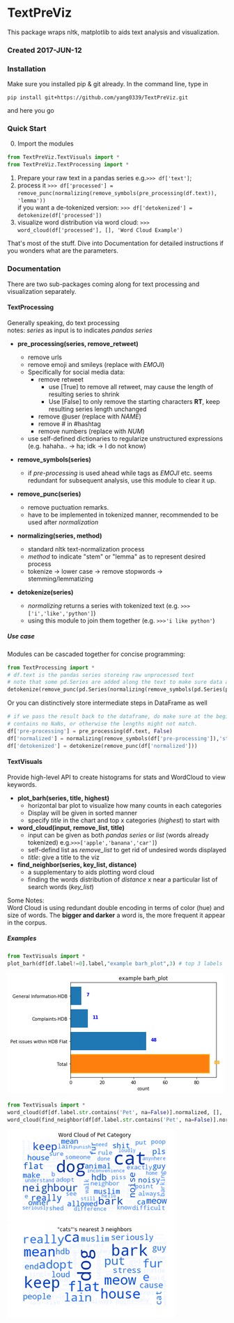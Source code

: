 # TextPreViz

This package wraps nltk, matplotlib to aids text analysis and visualization.
### Created 2017-JUN-12

### Installation
Make sure you installed pip & git already.
In the command line,  type in
```
pip install git+https://github.com/yang0339/TextPreViz.git
```
and here you go

### Quick Start
0. Import the modules
```python
from TextPreViz.TextVisuals import *
from TextPreViz.TextProcessing import *
```
1. Prepare your raw text in a pandas series e.g.```>>> df['text']```;
2. process it ```>>> df['processed'] = remove_punc(normalizing(remove_symbols(pre_processing(df.text)), 'lemma'))```<br>
if you want a de-tokenized version: ```>>> df['detokenized'] = detokenize(df['processed'])```
3. visualize word distribution via word cloud: ```>>> word_cloud(df['processed'], [], 'Word Cloud Example')```

That's most of the stuff. Dive into Documentation for detailed instructions if you wonders what are the parameters.

### Documentation
There are two sub-packages coming along for text processing and visualization separately.
#### TextProcessing
Generally speaking, do text processing <br>
notes: *series* as input is to indicates *pandas series*
* **pre_processing(series, remove_retweet)**
    - remove urls
    - remove emoji and smileys (replace with $EMOJI$)
    - Specifically for social media data:
        - remove retweet 
            - use [True] to remove all retweet, may cause the length of resulting series to shrink
            - Use [False] to only remove the starting characters **RT**, keep resulting series length unchanged
        - remove @user (replace with $NAME$)
        - remove \# in \#hashtag
        - remove numbers (replace with $NUM$)
    - use self-defined dictionaries to regularize unstructured expressions (e.g. hahaha.. -> ha; idk -> I do not know)

* **remove_symbols(series)**
    - if *pre-processing* is used ahead while tags as $EMOJI$ etc. seems redundant for subsequent analysis, use this module to clear it up.
* **remove_punc(series)**
    - remove puctuation remarks.
    - have to be implemented in tokenized manner, recommended to be used after *normalization*
* **normalizing(series, method)**
    - standard nltk text-normalization process
    - *method* to indicate "stem" or "lemma" as to represent desired process
    - tokenize -> lower case -> remove stopwords -> stemming/lemmatizing
* **detokenize(series)**
    - *normalizing* returns a series with tokenized text (e.g. ```>>>['i','like','python']```) 
    - using this module to join them together (e.g. ```>>>'i like python'```)

##### Use case

Modules can be cascaded together for concise programming:
```python
from TextProcessing import * 
# df.text is the pandas series storeing raw unprocessed text
# note that some pd.Series are added along the text to make sure data are passed between units in dataframe format instead of list
detokenize(remove_punc(pd.Series(normalizing(remove_symbols(pd.Series(pre_processing(df.text, True))), 'lemma'))))
```
Or you can distinctively store intermediate steps in DataFrame as well
```python
# if we pass the result back to the dataframe, do make sure at the beginning, i.e. df.text
# contains no NaNs, or otherwise the lengths might not match.
df['pre-processing'] = pre_processing(df.text, False)
df['normalized'] = normalizing(remove_symbols(df['pre-processing']),'stem')
df['detokenized'] = detokenize(remove_punc(df['normalized']))
```

#### TextVisuals
Provide high-level API to create histograms for stats and WordCloud to view keywords.
* **plot_barh(series, title, highest)**
    - horizontal bar plot to visualize how many counts in each categories 
    - Display will be given in sorted manner
    - specify *title* in the chart and top x categories (*highest*) to start with
* **word_cloud(input, remove_list, title)**
    - input can be given as both *pandas series* or *list* (words already tokenized) e.g.```>>>['apple','banana','car']```)
    - self-defind list as *remove_list* to get rid of undesired words displayed
    - *title*: give a title to the viz
* **find_neighbor(series, key_list, distance)**
    - a supplementary to aids plotting word cloud
    - finding the words distribution of *distance* x near a particular list of search words (*key_list*) 

Some Notes: <br>Word Cloud is using redundant double encoding in terms of color (hue) and size of words. The **bigger and darker** a word is, the more frequent it appear in the corpus.
##### Examples
```python
from TextVisuals import *
plot_barh(df[df.label!=0].label,"example barh_plot",3) # top 3 labels
```
![e-barhplot](https://github.com/yang0339/TextPreViz/blob/master/Visual%20examples/example_plot_barh.png)

```python
from TextVisuals import *
word_cloud(df[df.label.str.contains('Pet', na=False)].normalized, [], 'Word Cloud of Pet Category')
word_cloud(find_neighbor(df[df.label.str.contains('Pet', na=False)].normalized, ['cat','cats', 'dog', 'dogs'], 3),['pls'], '\"cat(s) & dog(s)\"\'s nearest 3 neighbors')
```
![e1](https://github.com/yang0339/TextPreViz/blob/master/Visual%20examples/word_cloud1.png)
![e2](https://github.com/yang0339/TextPreViz/blob/master/Visual%20examples/word_cloud2.png)
